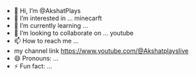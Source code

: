 - 👋 Hi, I’m @AkshatPlays
- 👀 I’m interested in ... minecarft
- 🌱 I’m currently learning ...
- 💞️ I’m looking to collaborate on ... youtube
- 📫 How to reach me ...
- my channel link https://www.youtube.com/@Akshatplayslive
- 😄 Pronouns: ...
- ⚡ Fun fact: ...

<!---
AkshatPlays/AkshatPlays is a ✨ special ✨ repository because its `README.md` (this file) appears on your GitHub profile.
You can click the Preview link to take a look at your changes.
--->
